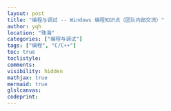 ```yaml
---
layout: post
title: "编程与调试 -- Windows 编程知识点（团队内部交流）"
author: yqh
location: "珠海"
categories: ["编程与调试"]
tags: ["编程", "C/C++"]
toc: true
toclistyle:
comments:
visibility: hidden
mathjax: true
mermaid: true
glslcanvas:
codeprint:
---
```


